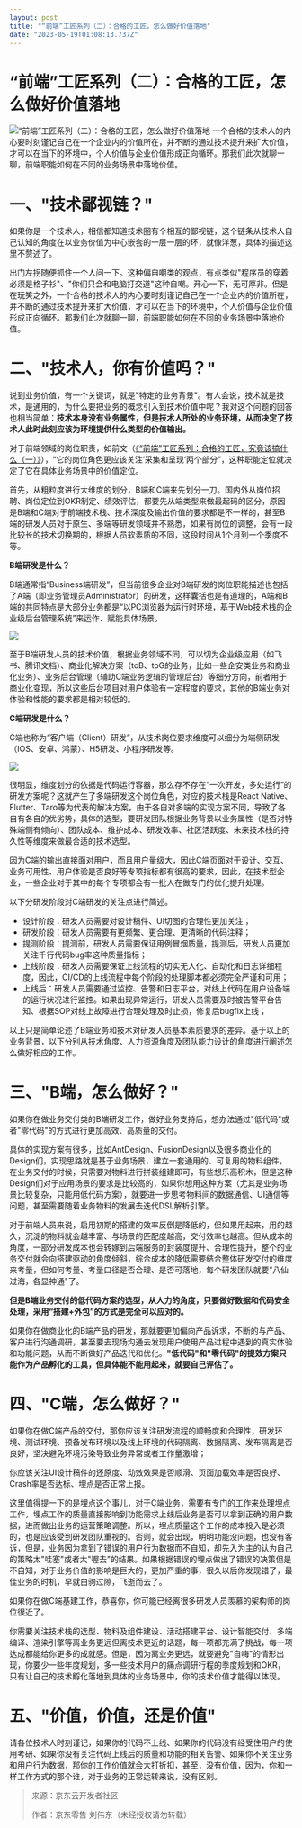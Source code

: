 ```yaml
---
layout: post
title: "“前端”工匠系列（二）：合格的工匠，怎么做好价值落地"
date: "2023-05-19T01:08:13.737Z"
---
```

“前端”工匠系列（二）：合格的工匠，怎么做好价值落地
==========================

![“前端”工匠系列（二）：合格的工匠，怎么做好价值落地](https://img2023.cnblogs.com/blog/3046120/202305/3046120-20230518163711048-1036619859.png) 一个合格的技术人的内心要时刻谨记自己在一个企业内的价值所在，并不断的通过技术提升来扩大价值，才可以在当下的环境中，个人价值与企业价值形成正向循环。那我们此次就聊一聊，前端职能如何在不同的业务场景中落地价值。

一、"技术鄙视链？"
==========

如果你是一个技术人，相信都知道技术圈有个相互的鄙视链，这个链条从技术人自己认知的角度在以业务价值为中心嵌套的一层一层的环，就像洋葱，具体的描述这里不赘述了。

出门左拐随便抓住一个人问一下。这种偏自嘲类的观点，有点类似"程序员的穿着必须是格子衫"、"你们只会和电脑打交道"这种自嘲。开心一下，无可厚非。但是在玩笑之外，一个合格的技术人的内心要时刻谨记自己在一个企业内的价值所在，并不断的通过技术提升来扩大价值，才可以在当下的环境中，个人价值与企业价值形成正向循环。那我们此次就聊一聊，前端职能如何在不同的业务场景中落地价值。

二、"技术人，你有价值吗？"
==============

说到业务价值，有一个关键词，就是"特定的业务背景"。有人会说，技术就是技术，是通用的，为什么要把业务的概念引入到技术价值中呢？我对这个问题的回答也相当简单：**技术本身没有业务属性，但是技术人所处的业务环境，从而决定了技术人此时此刻应该为环境提供什么类型的价值输出。**

对于前端领域的岗位职责，如前文（[《“前端”工匠系列：合格的工匠，究竟该搞什么（一）》](https://www.cnblogs.com/jingdongkeji/p/17373191.html)），“它的岗位角色更应该关注’采集和呈现‘两个部分”，这种职能定位就决定了它在具体业务场景中的价值定位。

首先，从粗粒度进行大维度的划分，B端和C端来先划分一刀。国内外从岗位招聘、岗位定位到OKR制定、绩效评估，都要先从端类型来做最起码的区分，原因是B端和C端对于前端技术栈、技术深度及输出价值的要求都是不一样的，甚至B端的研发人员对于原生、多端等研发领域并不熟悉，如果有岗位的调整，会有一段比较长的技术切换期的，根据人员软素质的不同，这段时间从1个月到一个季度不等。

**B端研发是什么？**

B端通常指“Business端研发”，但当前很多企业对B端研发的岗位职能描述也包括了A端（即业务管理员Administrator）的研发，这样囊括也是有道理的，A端和B端的共同特点是大部分业务都是“以PC浏览器为运行时环境，基于Web技术栈的企业级后台管理系统”来运作、赋能具体场景。

![](https://p3-sign.toutiaoimg.com/tos-cn-i-qvj2lq49k0/11d8d92d1393450a957f5bcfddcb2066~noop.image?_iz=58558&from=article.pc_detail&x-expires=1684980311&x-signature=MmpjFlNMcgTJ39nLh6PNgO3u7pA%3D)

至于B端研发人员的技术价值，根据业务领域不同，可以切为企业级应用（如飞书、腾讯文档）、商业化解决方案（toB、toG的业务，比如一些企安类业务和商业化业务）、业务后台管理（辅助C端业务逻辑的管理后台）等细分方向，前者用于商业化变现，所以这些后台项目对用户体验有一定程度的要求，其他的B端业务对体验和性能的要求都是相对较低的。

**C端研发是什么？**

C端也称为“客户端（Client）研发”，从技术岗位要求维度可以细分为端侧研发（IOS、安卓、鸿蒙）、H5研发、小程序研发等。

![](https://p3-sign.toutiaoimg.com/tos-cn-i-qvj2lq49k0/8f31618ea7d444209d8a8e8539112a51~noop.image?_iz=58558&from=article.pc_detail&x-expires=1684980311&x-signature=6W1RT7JAyi6527qUnQCboxM167s%3D)

很明显，维度划分的依据是代码运行容器，那么存不存在“一次开发，多处运行”的研发方案呢？这就产生了多端研发这个岗位角色，对应的技术栈是React Native、Flutter、Taro等为代表的解决方案，由于各自对多端的实现方案不同，导致了各自有各自的优劣势，具体的选型，要研发团队根据业务背景以业务属性（是否对特殊端侧有倾向）、团队成本、维护成本、研发效率、社区活跃度、未来技术栈的持久性等维度来做最合适的技术选型。

因为C端的输出直接面对用户，而且用户量级大，因此C端页面对于设计、交互、业务可用性、用户体验是否良好等专项指标都有很高的要求，因此，在技术型企业，一些企业对于其中的每个专项都会有一批人在做专门的优化提升处理。

以下分研发阶段对C端研发的关注点进行简述。

*   设计阶段：研发人员需要对设计稿件、UI切图的合理性更加关注；
*   研发阶段：研发人员需要有更频繁、更合理、更清晰的代码注释；
*   提测阶段：提测前，研发人员需要保证用例冒烟质量，提测后，研发人员更加关注千行代码bug率这种质量指标；
*   上线阶段：研发人员需要保证上线流程的切实无人化、自动化和日志详细程度，因此，CI/CD的上线流程中每个阶段的处理脚本都必须完全严谨和可用；
*   上线后：研发人员需要通过监控、告警和日志平台，对线上代码在用户设备端的运行状况进行监控。如果出现异常运行，研发人员需要及时被告警平台告知、根据SOP对线上故障进行合理处理及时止损，修复后bugfix上线；

以上只是简单论述了B端业务和技术对研发人员基本素质要求的差异。基于以上的业务背景，以下分别从技术角度、人力资源角度及团队能力设计的角度进行阐述怎么做好相应的工作。

三、"B端，怎么做好？"
============

如果你在做业务交付类的B端研发工作，做好业务支持后，想办法通过"低代码"或者"零代码"的方式进行更加高效、高质量的交付。

具体的实现方案有很多，比如AntDesign、FusionDesign以及很多商业化的Design们，实现思路就是基于业务场景，建立一套通用的、可复用的物料组件，在业务交付的时候，只需要对物料进行拼装组建即可，有些想乐高积木，但是这种Design们对于应用场景的要求是比较高的，如果你想用这种方案（尤其是业务场景比较复杂，只能用低代码方案），就要进一步思考物料间的数据通信、UI通信等问题，甚至需要随着业务物料的发展去迭代DSL解析引擎。

对于前端人员来说，启用初期的搭建的效率反倒是降低的，但如果用起来，用的越久，沉淀的物料就会越丰富、与场景的匹配度越高，交付效率也越高。但从成本的角度，一部分研发成本也会转嫁到后端服务的封装度提升、合理性提升，整个的业务交付就会向搭建驱动的角度倾斜，综合成本的降低需要结合整体研发交付的维度来考量，但如何考量、考量口径是否合理、是否可落地，每个研发团队就要"八仙过海，各显神通"了。

**但是B端业务交付的低代码方案的选型，从人力的角度，只要做好数据和代码安全处理，采用“搭建+外包”的方式是完全可以应对的。**

如果你在做商业化的B端产品的研发，那就要更加偏向产品诉求，不断的与产品、客户进行沟通调研，甚至要去现场沟通去发现用户使用产品过程中遇到的真实体验和功能问题，从而不断做好产品迭代和优化。**"低代码"和"零代码"的提效方案只能作为产品孵化的工具，但具体能不能用起来，就要自己评估了。**

四、"C端，怎么做好？"
============

如果你在做C端产品的交付，那你应该关注研发流程的顺畅度和合理性，研发环境、测试环境、预备发布环境以及线上环境的代码隔离、数据隔离、发布隔离是否良好，坚决避免环境污染导致业务异常或者工作量激增；

你应该关注UI设计稿件的还原度、动效效果是否顺滑、页面加载效率是否良好、Crash率是否达标、埋点是否正常上报。

这里值得提一下的是埋点这个事儿，对于C端业务，需要有专门的工作来处理埋点工作，埋点工作的质量直接影响到功能需求上线后业务是否可以拿到正确的用户数据，进而做出业务的运营策略调整。所以，埋点质量这个工作的成本投入是必须的，也是应该受到研发团队重视的。否则，就会出现，明明功能没问题，也没有客诉，但是，业务因为拿到了错误的用户行为数据而不自知，却先入为主的认为自己的策略太"哇塞"或者太"喔去"的结果。如果根据错误的埋点做出了错误的决策但是不自知，对于业务价值的影响是巨大的，更加严重的事，很久以后你发现错了，最佳业务的时机，早就白驹过隙，飞逝而去了。

如果你在做C端基建工作，恭喜你，你可能已经离很多研发人员羡慕的架构师的岗位很近了。

你需要关注技术栈的选型、物料及组件建设、活动搭建平台、设计智能交付、多端编译、渲染引擎等离业务更远但离技术更近的话题，每一项都充满了挑战，每一项达成都能给你更多的成就感。但是，因为离业务更远，就要避免"自嗨"的情形出现，你要少一些年度规划，多一些技术用户的痛点调研行程的季度规划和OKR，只有让自己的技术孵化落地到具体的业务场景中，你的技术价值才能得以体现。

五、"价值，价值，还是价值"
==============

请各位技术人时刻谨记，如果你的代码不上线、如果你的代码没有经受住用户的使用考研、如果你没有关注代码上线后的质量和功能的相关告警、如果你不关注业务和用户行为数据，那你的工作价值就会大打折扣，甚至，没有价值，因为，你和一样工作方式的那个谁，对于业务的正常运转来说，没有区别。

> 来源：京东云开发者社区
> 
> 作者：京东零售 刘伟东（未经授权请勿转载）
